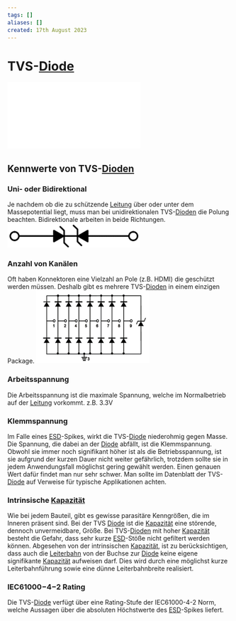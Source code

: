 ```yaml
---
tags: []
aliases: []
created: 17th August 2023
---
```


# TVS-[Diode](Diode.md)

![](ESD.md)

## Kennwerte von TVS-[Dioden](Diode.md)

### Uni- oder Bidirektional

Je nachdem ob die zu schützende [Leitung](../../hf-technik/Leitung.md) über oder unter dem Massepotential liegt, muss man bei unidirektionalen TVS-[Dioden](Diode.md) die Polung beachten.
Bidirektionale arbeiten in beide Richtungen.
![](../../digital-technik/assets/TVS-Diode.png)

### Anzahl von Kanälen

Oft haben Konnektoren eine Vielzahl an Pole (z.B. HDMI) die geschützt werden müssen.
Deshalb gibt es mehrere TVS-[Dioden](Diode.md) in einem einzigen Package.
![](../../digital-technik/assets/SC7538.png)

### Arbeitsspannung

Die Arbeitsspannung ist die maximale Spannung, welche im Normalbetrieb auf der [Leitung](../../hf-technik/Leitung.md) vorkommt. z.B. 3.3V

### Klemmspannung

Im Falle eines [ESD](../ESD.md)-Spikes, wirkt die TVS-[Diode](Diode.md) niederohmig gegen Masse.
Die Spannung, die dabei an der [Diode](Diode.md) abfällt, ist die Klemmspannung.
Obwohl sie immer noch signifikant höher ist als die Betriebsspannung, ist sie aufgrund der kurzen Dauer nicht weiter gefährlich, trotzdem sollte sie in jedem Anwendungsfall möglichst gering gewählt werden.
Einen genauen Wert dafür findet man nur sehr schwer.
Man sollte im Datenblatt der TVS-[Diode](Diode.md) auf Verweise für typische Applikationen achten.

### Intrinsische [Kapazität](../Kapazität.md)

Wie bei jedem Bauteil, gibt es gewisse parasitäre Kenngrößen, die im Inneren präsent sind. Bei der TVS [Diode](Diode.md) ist die [Kapazität](../Kapazität.md) eine störende, dennoch unvermeidbare, Größe.
Bei TVS-[Dioden](Diode.md) mit hoher [Kapazität](../Kapazität.md) besteht die Gefahr, dass sehr kurze [ESD](../ESD.md)-Stöße nicht gefiltert werden können.
Abgesehen von der intrinsischen [Kapazität](../Kapazität.md), ist zu berücksichtigen, dass auch die [Leiterbahn](../../hf-technik/Leitung.md) von der Buchse zur [Diode](Diode.md) keine eigene signifikante [Kapazität](../Kapazität.md) aufweisen darf. Dies wird durch eine möglichst kurze Leiterbahnführung sowie eine dünne Leiterbahnbreite realisiert.

### IEC61000−4−2 Rating

Die TVS-[Diode](Diode.md) verfügt über eine Rating-Stufe der IEC61000-4-2 Norm, welche Aussagen über die absoluten Höchstwerte des [ESD](../ESD.md)-Spikes liefert.
